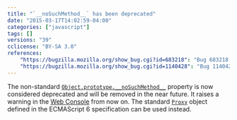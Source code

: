 ```yaml
---
title: "`__noSuchMethod__` has been deprecated"
date: "2015-03-17T14:02:59-04:00"
categories: ["javascript"]
tags: []
versions: "39"
cclicense: "BY-SA 3.0"
references:
    "https://bugzilla.mozilla.org/show_bug.cgi?id=683218": "Bug 683218 - can we remove __noSuchMethod__, use proxies instead?"
    "https://bugzilla.mozilla.org/show_bug.cgi?id=1140428": "Bug 1140428 - Warn when __noSuchMethod__ is used"
---
```

The non-standard [`Object.prototype.__noSuchMethod__`](https://developer.mozilla.org/en-US/docs/Web/JavaScript/Reference/Global_Objects/Object/noSuchMethod) property is now considered deprecated and will be removed in the near future. It raises a warning in the [Web Console](https://developer.mozilla.org/en-US/docs/Tools/Web_Console) from now on. The standard [`Proxy`](https://developer.mozilla.org/en-US/docs/Web/JavaScript/Reference/Global_Objects/Proxy) object defined in the ECMAScript 6 specification can be used instead.
